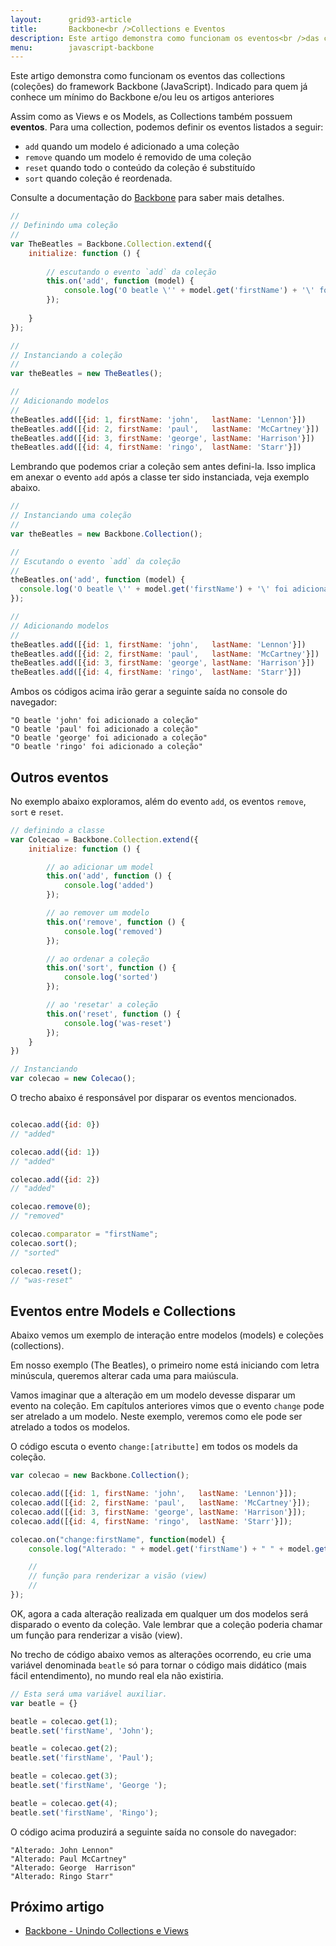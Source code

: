 ```yaml
---
layout:      grid93-article
title:       Backbone<br />Collections e Eventos
description: Este artigo demonstra como funcionam os eventos<br />das collections do framework Backbone para JavaScript,<br />veremos os eventos add, remove, sort e reset.
menu:        javascript-backbone
---
```


Este artigo demonstra como funcionam os eventos das collections (coleções) do framework Backbone (JavaScript).
Indicado para quem já conhece um mínimo do Backbone e/ou leu os artigos anteriores

Assim como as Views e os Models, as Collections também possuem __eventos__. Para uma collection, podemos definir os 
eventos listados a seguir:

- `add` quando um modelo é adicionado a uma coleção
- `remove` quando um modelo é removido de uma coleção
- `reset` quando todo o conteúdo da coleção é substituído
- `sort` quando coleção é reordenada. 

Consulte a documentação do [Backbone](http://backbonejs.org/#Events-catalog "link-externo") para saber mais detalhes.

```javascript
//
// Definindo uma coleção
//
var TheBeatles = Backbone.Collection.extend({
    initialize: function () {
      
        // escutando o evento `add` da coleção
        this.on('add', function (model) {
            console.log('O beatle \'' + model.get('firstName') + '\' foi adicionado a coleção');
        });
      
    }
});

//
// Instanciando a coleção
//
var theBeatles = new TheBeatles();

// 
// Adicionando modelos
// 
theBeatles.add([{id: 1, firstName: 'john',   lastName: 'Lennon'}])
theBeatles.add([{id: 2, firstName: 'paul',   lastName: 'McCartney'}])
theBeatles.add([{id: 3, firstName: 'george', lastName: 'Harrison'}])
theBeatles.add([{id: 4, firstName: 'ringo',  lastName: 'Starr'}])
```

Lembrando que podemos criar a coleção sem antes defini-la. Isso implica em anexar o evento `add` após a classe ter sido
instanciada, veja exemplo abaixo.

```javascript
//
// Instanciando uma coleção
//
var theBeatles = new Backbone.Collection();

//
// Escutando o evento `add` da coleção
//
theBeatles.on('add', function (model) {
  console.log('O beatle \'' + model.get('firstName') + '\' foi adicionado a coleção');
});

//
// Adicionando modelos
// 
theBeatles.add([{id: 1, firstName: 'john',   lastName: 'Lennon'}])
theBeatles.add([{id: 2, firstName: 'paul',   lastName: 'McCartney'}])
theBeatles.add([{id: 3, firstName: 'george', lastName: 'Harrison'}])
theBeatles.add([{id: 4, firstName: 'ringo',  lastName: 'Starr'}])
```

Ambos os códigos acima irão gerar a seguinte saída no console do navegador:

    "O beatle 'john' foi adicionado a coleção"
    "O beatle 'paul' foi adicionado a coleção"
    "O beatle 'george' foi adicionado a coleção"
    "O beatle 'ringo' foi adicionado a coleção"





Outros eventos
---

No exemplo abaixo exploramos, além do evento `add`, os eventos `remove`, `sort`  e `reset`.

```javascript
// definindo a classe
var Colecao = Backbone.Collection.extend({
    initialize: function () {

        // ao adicionar um model
        this.on('add', function () {
            console.log('added')
        });

        // ao remover um modelo
        this.on('remove', function () {
            console.log('removed')
        });

        // ao ordenar a coleção
        this.on('sort', function () {
            console.log('sorted')
        });

        // ao 'resetar' a coleção
        this.on('reset', function () {
            console.log('was-reset')
        });
    }
})

// Instanciando
var colecao = new Colecao();
```

O trecho abaixo é responsável por disparar os eventos mencionados.

```javascript

colecao.add({id: 0})
// "added"

colecao.add({id: 1})
// "added"

colecao.add({id: 2})
// "added"

colecao.remove(0);
// "removed"

colecao.comparator = "firstName";
colecao.sort();
// "sorted"

colecao.reset();
// "was-reset"
```




Eventos entre Models e Collections
---

Abaixo vemos um exemplo de interação entre modelos (models) e coleções (collections).

Em nosso exemplo (The Beatles), o primeiro nome está iniciando com letra minúscula, queremos alterar cada uma para maiúscula.


Vamos imaginar que a alteração em um modelo devesse disparar um evento na coleção. Em capítulos anteriores vimos que o
evento `change` pode ser atrelado a um modelo. Neste exemplo, veremos como ele pode ser atrelado a todos os modelos.

O código escuta o evento `change:[atributte]` em todos os models da coleção.

```javascript
var colecao = new Backbone.Collection();

colecao.add([{id: 1, firstName: 'john',   lastName: 'Lennon'}]);
colecao.add([{id: 2, firstName: 'paul',   lastName: 'McCartney'}]);
colecao.add([{id: 3, firstName: 'george', lastName: 'Harrison'}]);
colecao.add([{id: 4, firstName: 'ringo',  lastName: 'Starr'}]);

colecao.on("change:firstName", function(model) {
    console.log("Alterado: " + model.get('firstName') + " " + model.get('lastName'));

    //
    // função para renderizar a visão (view)
    //
});
```

OK, agora a cada alteração realizada em qualquer um dos modelos será disparado o evento da coleção. Vale lembrar que
a coleção poderia chamar um função para renderizar a visão (view).

No trecho de código abaixo vemos as alterações ocorrendo, eu crie uma variável denominada `beatle` só para tornar o
código mais didático (mais fácil entendimento), no mundo real ela não existiria.

```javascript
// Esta será uma variável auxiliar.
var beatle = {}

beatle = colecao.get(1);
beatle.set('firstName', 'John');

beatle = colecao.get(2);
beatle.set('firstName', 'Paul');

beatle = colecao.get(3);
beatle.set('firstName', 'George ');

beatle = colecao.get(4);
beatle.set('firstName', 'Ringo');
```

O código acima produzirá a seguinte saída no console do navegador:

    "Alterado: John Lennon"
    "Alterado: Paul McCartney"
    "Alterado: George  Harrison"
    "Alterado: Ringo Starr"


Próximo artigo
--

- [Backbone - Unindo Collections e Views](/javascript/backbone-collections-views/)